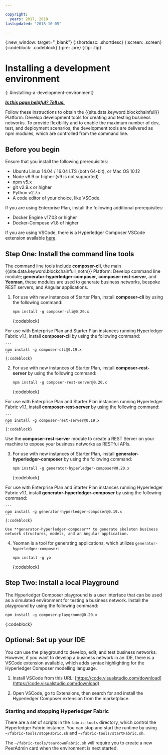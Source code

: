 ```yaml
---

copyright:
  years: 2017, 2018
lastupdated: "2018-10-05"

---
```


{:new_window: target="_blank"}
{:shortdesc: .shortdesc}
{:screen: .screen}
{:codeblock: .codeblock}
{:pre: .pre}
{:tip: .tip}

# Installing a development environment
{: #installing-a-development-environment}


***[Is this page helpful? Tell us.](https://www.surveygizmo.com/s3/4501493/IBM-Blockchain-Documentation)***


Follow these instructions to obtain the {{site.data.keyword.blockchainfull}} Platform: Develop development tools for creating and testing business networks. To provide flexibility and to enable the maximum number of dev, test, and deployment scenarios, the development tools are delivered as npm modules, which are controlled from the command line.

## Before you begin

Ensure that you install the following prerequisites:

- Ubuntu Linux 14.04 / 16.04 LTS (both 64-bit), or Mac OS 10.12
- Node v8.9 or higher (v9 is not supported)
- npm v5.x
- git v2.9.x or higher
- Python v2.7.x
- A code editor of your choice, like VSCode.

If you are using Enterprise Plan, install the following additional prerequisites:

- Docker Engine v17.03 or higher
- Docker-Compose v1.8 of higher

If you are using VSCode, there is a Hyperledger Composer VSCode extension available [here](https://marketplace.visualstudio.com/items?itemName=HyperledgerComposer.composer-support-client).

## Step One: Install the command line tools

The command line tools include **composer-cli**, the main {{site.data.keyword.blockchainfull_notm}} Platform: Develop command line module; **generator-hyperledger-composer**, **composer-rest-server**, and **Yeoman**, these modules are used to generate business networks, bespoke REST servers, and Angular applications.

1. For use with new instances of Starter Plan, install **composer-cli** by using the following command:

    ```
    npm install -g composer-cli@0.20.x
    ```
    {:codeblock}

  For use with Enterprise Plan and Starter Plan instances running Hyperledger Fabric v1.1, install **composer-cli** by using the following command:

    ```
    npm install -g composer-cli@0.19.x
    ```
    {:codeblock}

2. For use with new instances of Starter Plan, install **composer-rest-server** by using the following command:

    ```
    npm install -g composer-rest-server@0.20.x
    ```
    {:codeblock}

  For use with Enterprise Plan and Starter Plan instances running Hyperledger Fabric v1.1, install **composer-rest-server** by using the following command:

    ```
    npm install -g composer-rest-server@0.19.x
    ```
    {:codeblock}

 Use the **composer-rest-server** module to create a REST Server on your machine to expose your business networks as RESTful APIs.

3. For use with new instances of Starter Plan, install **generator-hyperledger-composer** by using the following command:

    ```
    npm install -g generator-hyperledger-composer@0.20.x
    ```
    {:codeblock}

  For use with Enterprise Plan and Starter Plan instances running Hyperledger Fabric v1.1, install **generator-hyperledger-composer** by using the following command:

    ```
    npm install -g generator-hyperledger-composer@0.19.x
    ```
    {:codeblock}

    Use **generator-hyperledger-composer** to generate skeleton business network structures, models, and an Angular application.

4. Yeoman is a tool for generating applications, which utilizes `generator-hyperledger-composer`:

    ```
    npm install -g yo
    ```
    {:codeblock}

## Step Two: Install a local Playground

The Hyperledger Composer playground is a user interface that can be used as a simulated environment for testing a business network. Install the playground by using the following command:

```
npm install -g composer-playground@0.20.x
```
{:codeblock}


## Optional: Set up your IDE

You can use the playground to develop, edit, and test business networks. However, if you want to develop a business network in an IDE, there is a VSCode extension available, which adds syntax highlighting for the Hyperledger Composer modelling language.

1. Install VSCode from this URL: [https://code.visualstudio.com/download](https://code.visualstudio.com/download)

2. Open VSCode, go to Extensions, then search for and install the Hyperledger Composer extension from the marketplace.


### Starting and stopping Hyperledger Fabric

There are a set of scripts in the `fabric-tools` directory, which control the Hyperledger Fabric instance. You can stop and start the runtime by using `~/fabric-tools/stopFabric.sh` and `~/fabric-tools/startFabric.sh`.

The `~/fabric-tools/teardownFabric.sh` will require you to create a new PeerAdmin card when the environment is next started.
